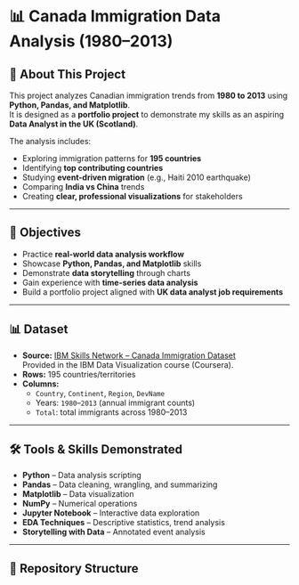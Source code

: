 # 📊 Canada Immigration Data Analysis (1980–2013)

## 💼 About This Project
This project analyzes Canadian immigration trends from **1980 to 2013** using **Python, Pandas, and Matplotlib**.  
It is designed as a **portfolio project** to demonstrate my skills as an aspiring **Data Analyst in the UK (Scotland)**.  

The analysis includes:
- Exploring immigration patterns for **195 countries**
- Identifying **top contributing countries**
- Studying **event-driven migration** (e.g., Haiti 2010 earthquake)
- Comparing **India vs China** trends
- Creating **clear, professional visualizations** for stakeholders

---

## 🎯 Objectives
- Practice **real-world data analysis workflow**
- Showcase **Python, Pandas, and Matplotlib** skills
- Demonstrate **data storytelling** through charts
- Gain experience with **time-series data analysis**
- Build a portfolio project aligned with **UK data analyst job requirements**

---

## 📊 Dataset
- **Source:** [IBM Skills Network – Canada Immigration Dataset](https://cf-courses-data.s3.us.cloud-object-storage.appdomain.cloud/IBMDeveloperSkillsNetwork-DV0101EN-SkillsNetwork/Data%20Files/Canada.csv)  
  Provided in the IBM Data Visualization course (Coursera).
- **Rows:** 195 countries/territories  
- **Columns:**
  - `Country`, `Continent`, `Region`, `DevName`  
  - Years: `1980`–`2013` (annual immigrant counts)  
  - `Total`: total immigrants across 1980–2013

---

## 🛠 Tools & Skills Demonstrated
- **Python** – Data analysis scripting
- **Pandas** – Data cleaning, wrangling, and summarizing
- **Matplotlib** – Data visualization
- **NumPy** – Numerical operations
- **Jupyter Notebook** – Interactive data exploration
- **EDA Techniques** – Descriptive statistics, trend analysis
- **Storytelling with Data** – Annotated event analysis

---

## 📂 Repository Structure
